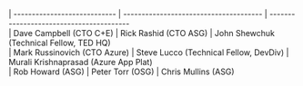| ---------------------------- | -------------------------------------- | ----------------------------------------   
| Dave Campbell (CTO C+E)      | Rick Rashid (CTO ASG)                  | John Shewchuk (Technical Fellow, TED HQ)   
| Mark Russinovich (CTO Azure) | Steve Lucco (Technical Fellow, DevDiv) | Murali Krishnaprasad (Azure App Plat)   
| Rob Howard (ASG)             | Peter Torr  (OSG)                      | Chris Mullins (ASG)  

